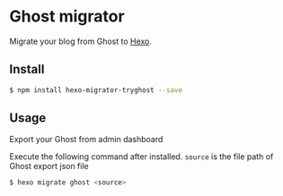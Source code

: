# Ghost migrator

Migrate your blog from Ghost to [Hexo].

## Install

``` bash
$ npm install hexo-migrator-tryghost --save
```

## Usage

Export your Ghost from admin dashboard

Execute the following command after installed. `source` is the file path of Ghost export json file

``` bash
$ hexo migrate ghost <source>
```

[Hexo]: https://hexo.io

